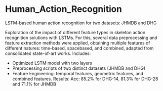 # Human_Action_Recognition
LSTM-based human action recognition for two datasets: JHMDB and DHG

Exploration of the impact of different feature types in skeleton action recognition solutions with LSTMs. For this, several data preprocessing and feature extraction methods were applied, obtaining multiple features of different natures: time-based, spacebased,
and combined, adapted from consolidated state-of-art works. Includes:
- Optimized LSTM model with two layers
- Preprocessing scripts of two distinct datasets (JHMDB and DHG)
- Feature Engineering: temporal features, geometric features, and combined features.
Results:
Acc: 85.2% for DHG-14, 81.3% for DHG-28 and 71.1% for JHMDB
